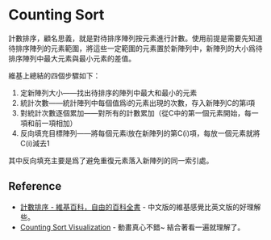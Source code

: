 # Counting Sort

計數排序，顧名思義，就是對待排序陣列按元素進行計數。使用前提是需要先知道待排序陣列的元素範圍，將這些一定範圍的元素置於新陣列中，新陣列的大小爲待排序陣列中最大元素與最小元素的差值。

維基上總結的四個步驟如下：

1. 定新陣列大小——找出待排序的陣列中最大和最小的元素
2. 統計次數——統計陣列中每個值爲i的元素出現的次數，存入新陣列C的第i項
3. 對統計次數逐個累加——對所有的計數累加（從C中的第一個元素開始，每一項和前一項相加）
4. 反向填充目標陣列——將每個元素i放在新陣列的第C(i)項，每放一個元素就將C(i)減去1

其中反向填充主要是爲了避免重復元素落入新陣列的同一索引處。

## Reference

- [計數排序 - 維基百科，自由的百科全書](http://zh.wikipedia.org/wiki/%E8%AE%A1%E6%95%B0%E6%8E%92%E5%BA%8F) - 中文版的維基感覺比英文版的好理解些。
- [Counting Sort Visualization](https://www.cs.usfca.edu/~galles/visualization/CountingSort.html) - 動畫真心不錯~ 結合著看一遍就理解了。
